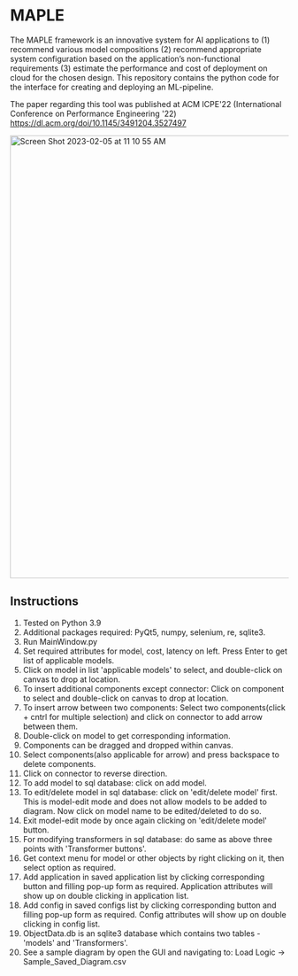 # MAPLE
The MAPLE framework is an innovative system for AI applications to (1) recommend various model compositions (2) recommend appropriate system configuration based on the application’s non-functional requirements (3) estimate the performance and cost of deployment on cloud for the chosen design.
This repository contains the python code for the interface for creating and deploying an ML-pipeline.

The paper regarding this tool was published at ACM ICPE'22 (International Conference on Performance Engineering '22) https://dl.acm.org/doi/10.1145/3491204.3527497

<img width="800" alt="Screen Shot 2023-02-05 at 11 10 55 AM" src="https://user-images.githubusercontent.com/87408590/216830821-e455bdcf-8f85-45fc-8337-79010dccb844.png">

## Instructions
1. Tested on Python 3.9
2. Additional packages required: PyQt5, numpy, selenium, re, sqlite3. 
3. Run MainWindow.py
4. Set required attributes for model, cost, latency on left. Press Enter to get list of 
   applicable models.
5. Click on model in list 'applicable models' to select, and double-click on canvas to drop at location. 
6. To insert additional components except connector: Click on component to select and 
   double-click on canvas to drop at location. 
7. To insert arrow between two components: Select two components(click + cntrl for 
   multiple selection) and click on connector to add arrow between them. 
8. Double-click on model to get corresponding information.
9. Components can be dragged and dropped within canvas.
10. Select components(also applicable for arrow) and press backspace to delete components.
11. Click on connector to reverse direction.
12. To add model to sql database: click on add model.
13. To edit/delete model in sql database: click on 'edit/delete model' first. This is model-edit mode 
    and does not allow models to be added to diagram. Now click on model name to be edited/deleted to do so.
14. Exit model-edit mode by once again clicking on 'edit/delete model' button.
15. For modifying transformers in sql database: do same as above three points with 'Transformer buttons'.
16. Get context menu for model or other objects by right clicking on it, then select option as required.
17. Add application in saved application list by clicking corresponding button and filling pop-up form as required. Application attributes will show up on double clicking in application list.
18. Add config in saved configs list by clicking corresponding button and filling pop-up form as required. Config attributes will show up on double clicking in config list.
19. ObjectData.db is an sqlite3 database which contains two tables - 'models' and 'Transformers'.
20. See a sample diagram by open the GUI and navigating to: Load Logic -> Sample_Saved_Diagram.csv
